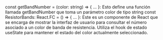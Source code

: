 const getBandNumber = (color: string) => { ... }: Esto define una función llamada getBandNumber que toma un parámetro color de tipo string
const ResistorBands: React.FC = () => { ... }: Este es un componente de React que se encarga de mostrar la interfaz de usuario para consultar el número asociado a un color de banda de resistencia. Utiliza el hook de estado useState para mantener el estado del color actualmente seleccionado.
